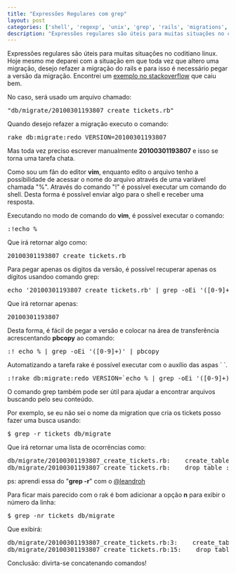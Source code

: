 ```yaml
---
title: "Expressões Regulares com grep"
layout: post
categories: ['shell', 'regexp', 'unix', 'grep', 'rails', 'migrations', 'vim']
description: "Expressões regulares são úteis para muitas situações no coditiano linux. Hoje mesmo me deparei com a situação em que toda vez que altero uma migração, desejo..."
---
```

Expressões regulares são úteis para muitas situações no coditiano linux. Hoje mesmo me deparei com a situação em que toda vez que altero uma migração, desejo refazer a migração do rails e para isso é necessário pegar a versão da migração. Encontrei um [exemplo no stackoverflow][stackoverflow] que caiu bem.

No caso, será usado um arquivo chamado:

<div><pre class="prettyprint">
"db/migrate/20100301193807_create_tickets.rb"
</pre></div>

Quando desejo refazer a migração executo o comando:

<div><pre class="prettyprint">
rake db:migrate:redo VERSION=20100301193807
</pre></div>

Mas toda vez preciso escrever manualmente **20100301193807** e isso se torna uma tarefa chata.

Como sou um fãn do editor **vim**, enquanto edito o arquivo tenho a possibilidade de acessar o nome do arquivo através de uma variável chamada "%". Através do comando "!" é possível executar um comando do shell. Desta forma é possível enviar algo para o shell e receber uma resposta.

Executando no modo de comando do **vim**, é possível executar o comando:

<div><pre class="prettyprint">
:!echo %
</pre></div>

Que irá retornar algo como:
<div><pre class="prettyprint">
20100301193807_create_tickets.rb
</pre></div>

Para pegar apenas os digitos da versão, é possível recuperar apenas os dígitos usandoo comando grep:

<div><pre class="prettyprint">
echo '20100301193807_create_tickets.rb' | grep -oEi '([0-9]+)'
</pre></div>
 
Que irá retornar apenas:

<div><pre class="prettyprint">
20100301193807
</pre></div>

Desta forma, é fácil de pegar a versão e colocar na área de transferência acrescentando **pbcopy** ao comando:

<div><pre class="prettyprint">
:! echo % | grep -oEi '([0-9]+)' | pbcopy
</pre></div>

Automatizando a tarefa rake é possível executar com o auxílio das aspas \` \`.

<div><pre class="prettyprint">
:!rake db:migrate:redo VERSION=`echo % | grep -oEi '([0-9]+)'` 
</pre></div>

O comando grep também pode ser útil para ajudar a encontrar arquivos buscando pelo seu conteúdo.

Por exemplo, se eu não sei o nome da migration que cria os tickets posso fazer uma busca usando:

<div><pre class="prettyprint">
$ grep -r tickets db/migrate
</pre></div>

Que irá retornar uma lista de ocorrências como:

<div><pre class="prettyprint">
db/migrate/20100301193807_create_tickets.rb:    create_table :tickets do |t|
db/migrate/20100301193807_create_tickets.rb:    drop_table :tickets
</pre></div>

ps: aprendi essa do "**grep -r**" com o [@leandroh][parazito]

Para ficar mais parecido com o rak é bom adicionar a opção **n** para exibir o número da linha:

<div><pre class="prettyprint">
$ grep -nr tickets db/migrate
</pre></div>

Que exibirá:

<div><pre class="prettyprint">
db/migrate/20100301193807_create_tickets.rb:3:    create_table :tickets do |t|
db/migrate/20100301193807_create_tickets.rb:15:    drop_table :tickets
</pre></div>

Conclusão: divirta-se concatenando comandos!

[stackoverflow]: http://stackoverflow.com/questions/1891797/capturing-groups-from-a-grep-regex
[parazito]: http://parasitando.com
